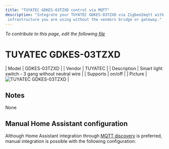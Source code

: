 ```yaml
---
title: "TUYATEC GDKES-03TZXD control via MQTT"
description: "Integrate your TUYATEC GDKES-03TZXD via Zigbee2mqtt with whatever smart home
 infrastructure you are using without the vendors bridge or gateway."
---
```


*To contribute to this page, edit the following
[file](https://github.com/Koenkk/zigbee2mqtt.io/blob/master/docs/devices/GDKES-03TZXD.md)*

# TUYATEC GDKES-03TZXD

| Model | GDKES-03TZXD  |
| Vendor  | TUYATEC  |
| Description | Smart light switch - 3 gang without neutral wire |
| Supports | on/off |
| Picture | ![TUYATEC GDKES-03TZXD](./assets/devices/GDKES-03TZXD.jpg) |

## Notes

None

## Manual Home Assistant configuration
Although Home Assistant integration through [MQTT discovery](../integration/home_assistant) is preferred,
manual integration is possible with the following configuration:
